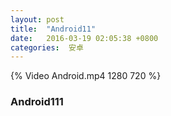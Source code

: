 ```yaml
---
layout: post
title:  "Android11"
date:   2016-03-19 02:05:38 +0800
categories:  安卓
---
```



{% Video Android.mp4 1280 720 %}


### Android111



